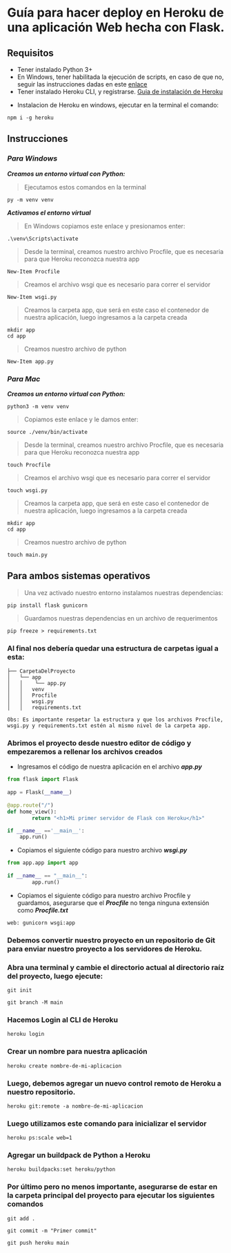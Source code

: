 # Guía para hacer deploy en Heroku de una aplicación Web hecha con Flask.

## Requisitos
- Tener instalado Python 3+
- En Windows, tener habilitada la ejecución de scripts, en caso de que no, seguir las instrucciones dadas en este [enlace](https://www.alexmedina.net/habilitar-la-ejecucion-de-scripts-para-powershell/)
- Tener instalado Heroku CLI, y registrarse. [Guia de instalación de Heroku](https://devcenter.heroku.com/articles/getting-started-with-python#set-up)
* Instalacion de Heroku en windows, ejecutar en la terminal el comando:
```
npm i -g heroku
```

## Instrucciones

### ***Para Windows***

 ***Creamos un entorno virtual con Python:***
> Ejecutamos estos comandos en la terminal
```
py -m venv venv
```

***Activamos el entorno virtual***
>En Windows copiamos este enlace y presionamos enter:
```
.\venv\Scripts\activate
```
> Desde la terminal, creamos nuestro archivo Procfile, que es necesaria para que Heroku reconozca nuestra app
```
New-Item Procfile
```
> Creamos el archivo wsgi que es necesario para correr el servidor
```
New-Item wsgi.py
```
> Creamos la carpeta app, que será en este caso el contenedor de nuestra aplicación, luego ingresamos a la carpeta creada
```
mkdir app
cd app
```
> Creamos nuestro archivo de python
```
New-Item app.py 
```

### ***Para Mac***
***Creamos un entorno virtual con Python:***
```
python3 -m venv venv
```
> Copiamos este enlace y le damos enter:
```
source ./venv/bin/activate
```
> Desde la terminal, creamos nuestro archivo Procfile, que es necesaria para que Heroku reconozca nuestra app
```
touch Procfile
```
> Creamos el archivo wsgi que es necesario para correr el servidor
```
touch wsgi.py
```
> Creamos la carpeta app, que será en este caso el contenedor de nuestra aplicación, luego ingresamos a la carpeta creada
```
mkdir app
cd app
```
> Creamos nuestro archivo de python
```
touch main.py 
```

## Para ambos sistemas operativos

>Una vez activado nuestro entorno instalamos nuestras dependencias:
```
pip install flask gunicorn 
```
> Guardamos nuestras dependencias en un archivo de requerimentos
```
pip freeze > requirements.txt
```

### Al final nos debería quedar una estructura de carpetas igual a esta:
    ├── CarpetaDelProyecto
    │   └── app
    │   │    └── app.py
    │   │   venv
    │   │   Procfile
    │   │   wsgi.py      
    │   │   requirements.txt

    Obs: Es importante respetar la estructura y que los archivos Procfile, wsgi.py y requirements.txt estén al mismo nivel de la carpeta app.

### Abrimos el proyecto desde nuestro editor de código y empezaremos a rellenar los archivos creados
- Ingresamos el código de nuestra aplicación en el archivo ***app.py***

```python
from flask import Flask
 
app = Flask(__name__)
 
@app.route("/")
def home_view():
        return "<h1>Mi primer servidor de Flask con Heroku</h1>"

if __name__ =='__main__':
    app.run()
```

- Copiamos el siguiente código para nuestro archivo ***wsgi.py***
```python
from app.app import app
 
if __name__ == "__main__":
        app.run()
```

- Copiamos el siguiente código para nuestro archivo Procfile y guardamos, asegurarse que el ***Procfile*** no tenga ninguna extensión como ***Procfile.txt***
```
web: gunicorn wsgi:app
```
### Debemos convertir nuestro proyecto en un repositorio de Git para enviar nuestro proyecto a los servidores de Heroku.
### Abra una terminal y cambie el directorio actual al directorio raíz del proyecto, luego ejecute:
```
git init

git branch -M main
```

### Hacemos Login al CLI de Heroku

```
heroku login
```
### Crear un nombre para nuestra aplicación
```
heroku create nombre-de-mi-aplicacion
```
### Luego, debemos agregar un nuevo control remoto de Heroku a nuestro repositorio.
```
heroku git:remote -a nombre-de-mi-aplicacion
```
### Luego utilizamos este comando para inicializar el servidor
```
heroku ps:scale web=1
```
### Agregar un buildpack de Python a Heroku
```
heroku buildpacks:set heroku/python
```

### Por último pero no menos importante, asegurarse de estar en la carpeta principal del proyecto para ejecutar los siguientes comandos
```
git add .

git commit -m "Primer commit"

git push heroku main
```
